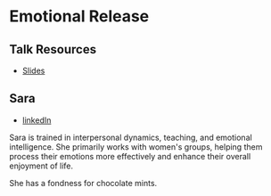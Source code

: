 # Emotional Release

## Talk Resources
* [Slides](./Slides/sampleslides.pptx)


## Sara<!-- include: sara.md -->

* [linkedIn](https://www.linkedin.com/in/sara-fahring-4b35bb22/)


Sara is trained in interpersonal dynamics, teaching, and emotional intelligence.
She primarily works with women's groups, helping them process their emotions more effectively and enhance their overall enjoyment of life. 

She has a fondness for chocolate mints.<!-- endInclude -->

